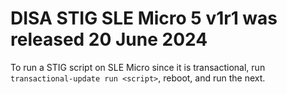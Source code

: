 # DISA STIG SLE Micro 5 v1r1 was released 20 June 2024

To run a STIG script on SLE Micro since it is transactional, run `transactional-update run <script>`, reboot, and run the next.
